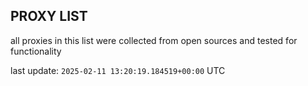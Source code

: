 ## PROXY LIST

all proxies in this list were collected from open sources and tested for functionality

last update: `2025-02-11 13:20:19.184519+00:00` UTC